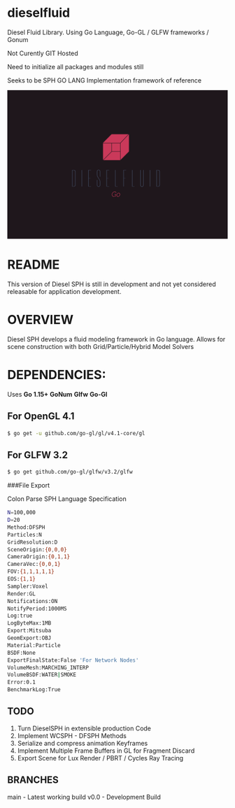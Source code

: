 # dieselfluid
Diesel Fluid Library. Using Go Language, Go-GL / GLFW frameworks / Gonum

Not Curently GIT Hosted

Need to initialize all packages and modules still

Seeks to be SPH GO LANG Implementation framework of reference

![DieselFluid Go Logo](logo.png?raw=true "DieselFluid Go")


# README

This version of Diesel SPH is still in development and not yet considered releasable for application development.


# OVERVIEW

Diesel SPH develops a fluid modeling framework in Go language. Allows for scene construction with both Grid/Particle/Hybrid Model Solvers

# DEPENDENCIES:

Uses <b>Go 1.15+</b>
<b>GoNum</b>
<b>Glfw</b>
<b>Go-Gl</b>
##  For OpenGL 4.1
```bash
$ go get -u github.com/go-gl/gl/v4.1-core/gl
```

##  For GLFW 3.2
```bash
$ go get github.com/go-gl/glfw/v3.2/glfw
```
###File Export

Colon Parse SPH Language Specification

```bash
N=100,000
D=20
Method:DFSPH
Particles:N
GridResolution:D
SceneOrigin:{0,0,0}
CameraOrigin:{0,1,1}
CameraVec:{0,0,1}
FOV:{1,1,1,1,1}
EOS:{1,1}
Sampler:Voxel
Render:GL
Notifications:ON
NotifyPeriod:1000MS
Log:true
LogByteMax:1MB
Export:Mitsuba
GeomExport:OBJ
Material:Particle
BSDF:None
ExportFinalState:False 'For Network Nodes'
VolumeMesh:MARCHING_INTERP
VolumeBSDF:WATER|SMOKE
Error:0.1
BenchmarkLog:True
```

##  TODO

1. Turn DieselSPH in extensible production Code
2. Implement WCSPH - DFSPH Methods
2. Serialize and compress animation Keyframes
3. Implement Multiple Frame Buffers in GL for Fragment Discard
4. Export Scene for Lux Render / PBRT / Cycles Ray Tracing

## BRANCHES

main - Latest working build
v0.0 - Development Build
